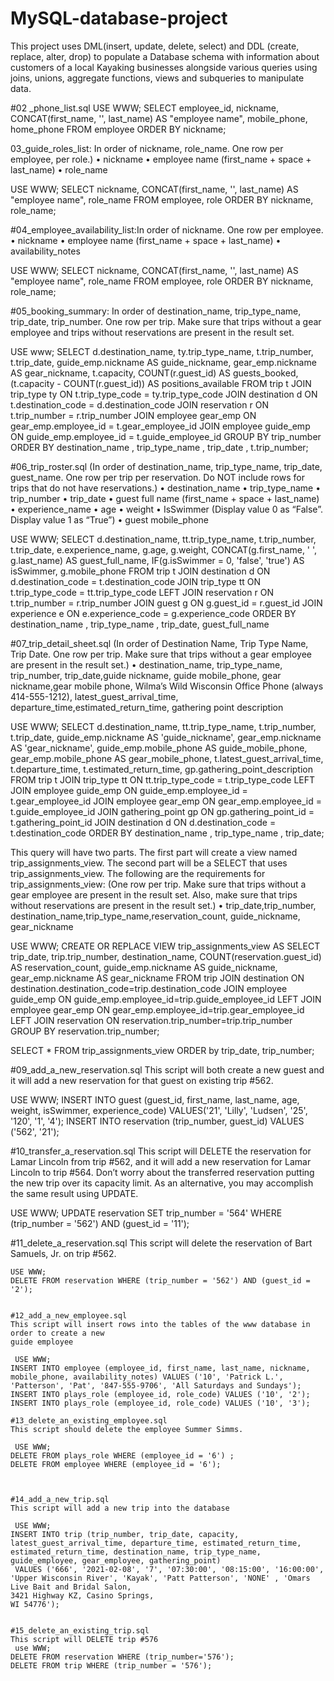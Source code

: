 # MySQL-database-project
This project uses DML(insert, update, delete, select) and DDL (create, replace, alter, drop) to populate a Database schema with information about customers of a local Kayaking businesses alongside various queries using joins, unions, aggregate functions, views and subqueries to manipulate data.


#02 _phone_list.sql
USE WWW;
SELECT employee_id, nickname, CONCAT(first_name, '', last_name) AS "employee name", mobile_phone, home_phone
FROM employee
ORDER BY nickname;


03_guide_roles_list: In order of nickname, role_name. One row per employee, per role.)
• nickname
• employee name (first_name + space + last_name)
• role_name

 USE WWW;
SELECT nickname, CONCAT(first_name, '', last_name) AS "employee name", role_name
FROM employee, role
ORDER BY nickname, role_name;


#04_employee_availability_list:In order of nickname. One row per employee.
• nickname
• employee name (first_name + space + last_name)
• availability_notes

USE WWW;
SELECT nickname, CONCAT(first_name, '', last_name) AS "employee name", role_name
FROM employee, role
ORDER BY nickname, role_name;


#05_booking_summary: In order of destination_name, trip_type_name, trip_date, trip_number. One row per
trip. Make sure that trips without a gear employee and trips without reservations are
present in the result set.

 USE www;
SELECT 
    d.destination_name,
    ty.trip_type_name,
    t.trip_number,
    t.trip_date,
    guide_emp.nickname AS guide_nickname,
    gear_emp.nickname AS gear_nickname,
    t.capacity,
    COUNT(r.guest_id) AS guests_booked,
    (t.capacity - COUNT(r.guest_id)) AS positions_available
FROM
    trip t
        JOIN
    trip_type ty ON t.trip_type_code = ty.trip_type_code
        JOIN
    destination d ON t.destination_code = d.destination_code
        JOIN
    reservation r ON t.trip_number = r.trip_number
        JOIN
    employee gear_emp ON gear_emp.employee_id = t.gear_employee_id
        JOIN
    employee guide_emp ON guide_emp.employee_id = t.guide_employee_id
GROUP BY trip_number
ORDER BY destination_name , trip_type_name , trip_date , t.trip_number;


#06_trip_roster.sql
(In order of destination_name, trip_type_name, trip_date, guest_name. One row per
trip per reservation. Do NOT include rows for trips that do not have reservations.)
• destination_name
• trip_type_name
• trip_number
• trip_date
• guest full name (first_name + space + last_name)
• experience_name
• age
• weight
• IsSwimmer (Display value 0 as “False”. Display value 1 as “True”)
• guest mobile_phone

USE WWW;
SELECT 
    d.destination_name,
    tt.trip_type_name,
    t.trip_number,
    t.trip_date,
    e.experience_name,
    g.age,
    g.weight,
    	CONCAT(g.first_name, ' ', g.last_name) AS guest_full_name,
    IF(g.isSwimmer = 0, 'false', 'true') AS isSwimmer,
    g.mobile_phone
FROM
    trip t
        JOIN
    destination d ON d.destination_code = t.destination_code
        JOIN
    trip_type tt ON t.trip_type_code = tt.trip_type_code
		LEFT JOIN
    reservation r ON t.trip_number = r.trip_number
        JOIN
    guest g ON g.guest_id = r.guest_id
        JOIN
    experience e ON e.experience_code = g.experience_code
ORDER BY destination_name , trip_type_name , trip_date, guest_full_name


#07_trip_detail_sheet.sql
(In order of Destination Name, Trip Type Name, Trip Date. One row per trip. Make sure
that trips without a gear employee are present in the result set.)
• destination_name, trip_type_name, trip_number, trip_date,guide nickname, guide mobile_phone, gear nickname,gear mobile phone, Wilma’s Wild Wisconsin Office Phone (always 414-555-1212), latest_guest_arrival_time, departure_time,estimated_return_time, gathering point description

 USE WWW;
SELECT 
    d.destination_name,
    tt.trip_type_name,
    t.trip_number,
    t.trip_date,
    guide_emp.nickname AS 'guide_nickname',
    gear_emp.nickname AS 'gear_nickname',
    guide_emp.mobile_phone AS guide_mobile_phone,
    gear_emp.mobile_phone AS gear_mobile_phone,
    t.latest_guest_arrival_time,
    t.departure_time,
    t.estimated_return_time,
    gp.gathering_point_description
FROM
    trip t
        JOIN
    trip_type tt ON tt.trip_type_code = t.trip_type_code
        LEFT JOIN
    employee guide_emp ON guide_emp.employee_id = t.gear_employee_id
        JOIN
    employee gear_emp ON gear_emp.employee_id = t.guide_employee_id
        JOIN
    gathering_point gp ON gp.gathering_point_id = t.gathering_point_id
        JOIN
    destination d ON d.destination_code = t.destination_code
ORDER BY destination_name , trip_type_name , trip_date;



This query will have two parts. The first part will create a view named
trip_assignments_view. The second part will be a SELECT that uses
trip_assignments_view.
The following are the requirements for trip_assignments_view:
(One row per trip. Make sure that trips without a gear employee are present in the result
set. Also, make sure that trips without reservations are present in the result set.)
• trip_date,trip_number, destination_name,trip_type_name,reservation_count, guide_nickname, gear_nickname

USE WWW;
CREATE OR REPLACE VIEW trip_assignments_view AS
SELECT trip_date, trip.trip_number, destination_name, 
	COUNT(reservation.guest_id) AS reservation_count, 
    guide_emp.nickname AS guide_nickname, gear_emp.nickname AS gear_nickname
    FROM trip
    JOIN destination ON destination.destination_code=trip.destination_code
    JOIN employee guide_emp ON guide_emp.employee_id=trip.guide_employee_id
    LEFT JOIN employee gear_emp ON gear_emp.employee_id=trip.gear_employee_id
   LEFT JOIN reservation ON reservation.trip_number=trip.trip_number GROUP BY reservation.trip_number;
    
    
SELECT * FROM trip_assignments_view 
ORDER by trip_date, trip_number;


#09_add_a_new_reservation.sql
This script will both create a new guest and it will add a new reservation for that guest
on existing trip #562. 

 USE WWW;
INSERT INTO guest (guest_id, first_name, last_name, age, weight, isSwimmer, experience_code) 
VALUES('21', 'Lilly', 'Ludsen', '25', '120', '1', '4');
INSERT INTO reservation (trip_number, guest_id) 
VALUES ('562', '21');



#10_transfer_a_reservation.sql
This script will DELETE the reservation for Lamar Lincoln from trip #562, and it will add
a new reservation for Lamar Lincoln to trip #564. Don’t worry about the transferred
reservation putting the new trip over its capacity limit. As an alternative, you may
accomplish the same result using UPDATE.

 USE WWW;
UPDATE reservation 
SET 
    trip_number = '564'
WHERE
    (trip_number = '562')
        AND (guest_id = '11');
        
        
 
 #11_delete_a_reservation.sql
This script will delete the reservation of Bart Samuels, Jr. on trip #562.

   	USE WWW;
	DELETE FROM reservation WHERE (trip_number = '562') AND (guest_id = '2');  


	#12_add_a_new_employee.sql
	This script will insert rows into the tables of the www database in order to create a new
	guide employee

	 USE WWW;
	INSERT INTO employee (employee_id, first_name, last_name, nickname, mobile_phone, availability_notes) VALUES ('10', 'Patrick L.', 'Patterson', 'Pat', '847-555-9706', 'All Saturdays and Sundays');
	INSERT INTO plays_role (employee_id, role_code) VALUES ('10', '2');
	INSERT INTO plays_role (employee_id, role_code) VALUES ('10', '3');

	#13_delete_an_existing_employee.sql
	This script should delete the employee Summer Simms.

	 USE WWW;
	DELETE FROM plays_role WHERE (employee_id = '6') ;
	DELETE FROM employee WHERE (employee_id = '6');



	#14_add_a_new_trip.sql
	This script will add a new trip into the database

	 USE WWW;
	INSERT INTO trip (trip_number, trip_date, capacity, latest_guest_arrival_time, departure_time, estimated_return_time, estimated_return_time, destination_name, trip_type_name, guide_employee, gear_employee, gathering_point)
	 VALUES ('666', '2021-02-08', '7', '07:30:00', '08:15:00', '16:00:00', 'Upper Wisconsin River', 'Kayak', 'Patt Patterson', 'NONE' , 'Omars Live Bait and Bridal Salon,
	3421 Highway KZ, Casino Springs,
	WI 54776');


	#15_delete_an_existing_trip.sql
	This script will DELETE trip #576
	 use WWW;
	DELETE FROM reservation WHERE (trip_number='576');
	DELETE FROM trip WHERE (trip_number = '576');

